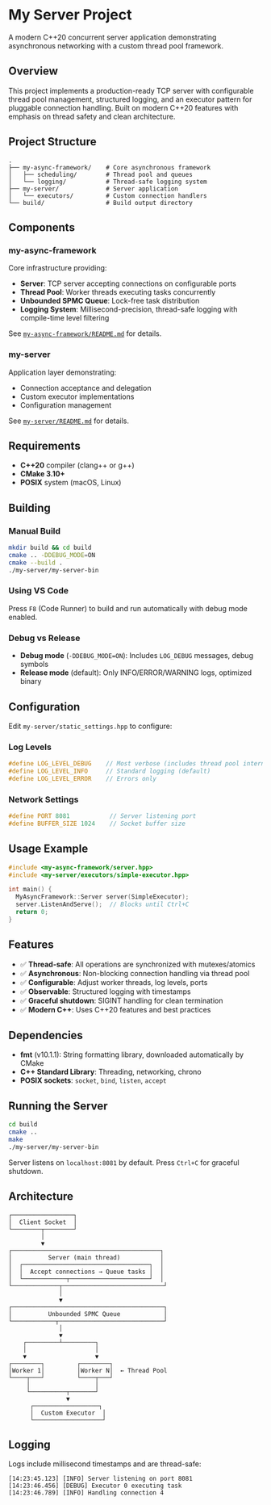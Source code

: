 # My Server Project

A modern C++20 concurrent server application demonstrating asynchronous networking with a custom thread pool framework.

## Overview

This project implements a production-ready TCP server with configurable thread pool management, structured logging, and an executor pattern for pluggable connection handling. Built on modern C++20 features with emphasis on thread safety and clean architecture.

## Project Structure

```
.
├── my-async-framework/    # Core asynchronous framework
│   ├── scheduling/        # Thread pool and queues
│   └── logging/           # Thread-safe logging system
├── my-server/             # Server application
│   └── executors/         # Custom connection handlers
└── build/                 # Build output directory
```

## Components

### my-async-framework

Core infrastructure providing:

- **Server**: TCP server accepting connections on configurable ports
- **Thread Pool**: Worker threads executing tasks concurrently
- **Unbounded SPMC Queue**: Lock-free task distribution
- **Logging System**: Millisecond-precision, thread-safe logging with compile-time level filtering

See [`my-async-framework/README.md`](my-async-framework/README.md) for details.

### my-server

Application layer demonstrating:

- Connection acceptance and delegation
- Custom executor implementations
- Configuration management

See [`my-server/README.md`](my-server/README.md) for details.

## Requirements

- **C++20** compiler (clang++ or g++)
- **CMake 3.10+**
- **POSIX** system (macOS, Linux)

## Building

### Manual Build

```bash
mkdir build && cd build
cmake .. -DDEBUG_MODE=ON
cmake --build .
./my-server/my-server-bin
```

### Using VS Code

Press `F8` (Code Runner) to build and run automatically with debug mode enabled.

### Debug vs Release

- **Debug mode** (`-DDEBUG_MODE=ON`): Includes `LOG_DEBUG` messages, debug symbols
- **Release mode** (default): Only INFO/ERROR/WARNING logs, optimized binary

## Configuration

Edit `my-server/static_settings.hpp` to configure:

### Log Levels

```cpp
#define LOG_LEVEL_DEBUG    // Most verbose (includes thread pool internals)
#define LOG_LEVEL_INFO     // Standard logging (default)
#define LOG_LEVEL_ERROR    // Errors only
```

### Network Settings

```cpp
#define PORT 8081           // Server listening port
#define BUFFER_SIZE 1024    // Socket buffer size
```

## Usage Example

```cpp
#include <my-async-framework/server.hpp>
#include <my-server/executors/simple-executor.hpp>

int main() {
  MyAsyncFramework::Server server(SimpleExecutor);
  server.ListenAndServe();  // Blocks until Ctrl+C
  return 0;
}
```

## Features

- ✅ **Thread-safe**: All operations are synchronized with mutexes/atomics
- ✅ **Asynchronous**: Non-blocking connection handling via thread pool
- ✅ **Configurable**: Adjust worker threads, log levels, ports
- ✅ **Observable**: Structured logging with timestamps
- ✅ **Graceful shutdown**: SIGINT handling for clean termination
- ✅ **Modern C++**: Uses C++20 features and best practices

## Dependencies

- **fmt** (v10.1.1): String formatting library, downloaded automatically by CMake
- **C++ Standard Library**: Threading, networking, chrono
- **POSIX sockets**: `socket`, `bind`, `listen`, `accept`

## Running the Server

```bash
cd build
cmake ..
make
./my-server/my-server-bin
```

Server listens on `localhost:8081` by default. Press `Ctrl+C` for graceful shutdown.

## Architecture

```
┌─────────────────┐
│  Client Socket  │
└────────┬────────┘
         │
         ▼
┌─────────────────────────────────────────┐
│          Server (main thread)           │
│  ┌───────────────────────────────────┐  │
│  │  Accept connections → Queue tasks │  │
│  └────────────┬──────────────────────┘  │
└─────────────┬────────────────────────────┘
              │
              ▼
┌──────────────────────────────────────────┐
│          Unbounded SPMC Queue            │
└────────────┬─────────────────────────────┘
              │
              ▼
    ┌─────────┴─────────┐
    │                   │
    ▼                   ▼
┌────────┐         ┌────────┐
│Worker 1│         │Worker N│  ← Thread Pool
└────┬───┘         └────┬───┘
     │                  │
     └──────────┬───────┘
                ▼
      ┌──────────────────┐
      │  Custom Executor  │
      └───────────────────┘
```

## Logging

Logs include millisecond timestamps and are thread-safe:

```
[14:23:45.123] [INFO] Server listening on port 8081
[14:23:46.456] [DEBUG] Executor 0 executing task
[14:23:46.789] [INFO] Handling connection 4
```
